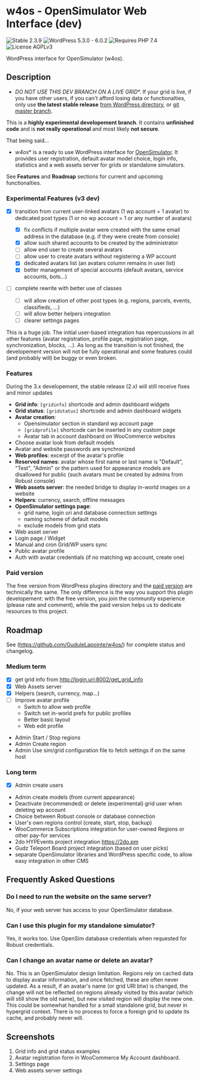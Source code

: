 # w4os - OpenSimulator Web Interface (dev)

![Stable 2.3.9](https://badgen.net/badge/Stable/2.3.9/yellow)
![WordPress 5.3.0 - 6.0.2](https://badgen.net/badge/WordPress/5.3.0%20-%206.0.2/blue)
![Requires PHP 7.4](https://badgen.net/badge/PHP/7.4/purple)
![License AGPLv3](https://badgen.net/badge/License/AGPLv3)

WordPress interface for OpenSimulator (w4os).

## Description

- *DO NOT USE THIS DEV BRANCH ON A LIVE GRID**. If your grid is live, if you have other users, if you can't afford losing data or functionalties, only use **the latest stable release** [from WordPress directory](https://wordpress.org/plugins/w4os-opensimulator-web-interface/), or [git master branch](https://github.com/GuduleLapointe/w4os/tree/master).

This is a **highly experimental developement branch**. It contains **unfinished code** and is **not really operational** and most likely **not secure**.

That being said...

- *w4os** is a ready to use WordPress interface for [OpenSimulator](http://opensimulator.org/). It provides user registration, default avatar model choice, login info, statistics and a web assets server for grids or standalone simulators.

See **Features** and **Roadmap** sections for current and upcoming functionalties.

### Experimental Features (v3 dev)

- [x] transition from current user-linked avatars (1 wp account = 1 avatar) to dedicated post types (1 or no wp account = 1 or any number of avatars)

  - [x] fix conflicts if multiple avatar were created with the same email address in the database (e.g. if they were create from console)
  - [x] allow such shared accounts to be created by the administrator
  - [ ] allow end user to create several avatars
  - [ ] allow user to create avatars without registering a WP account
  - [x] dedicated avatars list (an avatars column remains in user list)
  - [x] better management of special accounts (default avatars, service accounts, bots...)

- [ ] complete rewrite with better use of classes

  - [ ] will allow creation of other post types (e.g. regions, parcels, events, classifieds, ...)
  - [ ] will allow better helpers integration
  - [ ] clearer settings pages

This is a huge job. The initial user-based integration has repercussions in all other features (avatar registration, profile page, registration page, synchronization, blocks, ...). As long as the transition is not finished, the developement version will not be fully operational and some features could (and probably will) be buggy or even broken.

### Features

During the 3.x developement, the stable release (2.x) will still receive fixes and minor updates

- **Grid info**: `[gridinfo]` shortcode and admin dashboard widgets
- **Grid status**: `[gridstatus]` shortcode and admin dashboard widgets
- **Avatar creation**:
  - Opensimulator section in standard wp account page
  - `[gridprofile]` shortcode can be inserted in any custom page
  - Avatar tab in account dashboard on WooCommerce websites
- Choose avatar look from default models
- Avatar and website passwords are synchronized
- **Web profiles**: excerpt of the avatar's profile
- **Reserved names**: avatar whose first name or last name is "Default", "Test", "Admin" or the pattern used for appearance models are disallowed for public (such avatars must be created by admins from Robust console)
- **Web assets server**: the needed bridge to display in-world images on a website
- **Helpers**: currency, search, offline messages
- **OpenSimulator settings page**:
  - grid name, login uri and database connection settings
  - naming scheme of default models
  - exclude models from grid stats
- Web asset server
- Login page / Widget
- Manual and cron Grid/WP users sync
- Public avatar profile
- Auth with avatar credentials (if no matching wp account, create one)

### Paid version

The free version from WordPress plugins directory and the [paid version](https://magiiic.com/wordpress/plugins/w4os/) are technically the same. The only difference is the way you support this plugin developement: with the free version, you join the community experience (please rate and comment), while the paid version helps us to dedicate resources to this project.

## Roadmap

See (<https://github.com/GuduleLapointe/w4os/>) for complete status and changelog.

### Medium term

- [x] get grid info from <http://login.uri:8002/get_grid_info>
- [x] Web Assets server
- [x] Helpers (search, currency, map...)
- [ ] Improve avatar profile
  - Switch to allow web profile
  - Switch set in-world prefs for public profiles
  - Better basic layout
  - Web edit profile
- Admin Start / Stop regions
- Admin Create region
- Admin Use sim/grid configuration file to fetch settings if on the same host

### Long term

- [x] Admin create users
- Admin create models (from current appearance)
- Deactivate (recommended) or delete (experimental) grid user when deleting wp account
- Choice between Robust console or database connection
- User's own regions control (create, start, stop, backup)
- WooCommerce Subscriptions integration for user-owned Regions or other pay-for services
- 2do HYPEvents project integration <https://2do.pm>
- Gudz Teleport Board project integration (based on user picks)
- separate OpenSimulator libraries and WordPress specific code, to allow easy integration in other CMS

## Frequently Asked Questions

### Do I need to run the website on the same server?

No, if your web server has access to your OpenSimulator database.

### Can I use this plugin for my standalone simulator?

Yes, it works too. Use OpenSim database credentials when requested for Robust credentials.

### Can I change an avatar name or delete an avatar?

No. This is an OpenSimulator design limitation. Regions rely on cached data to display avatar information, and once fetched, these are often never updated. As a result, if an avatar's name (or grid URI btw) is changed, the change will not be reflected on regions already visited by this avatar (which will still show the old name), but new visited region will display the new one. This could be somewhat handled for a small standalone grid, but never in hypergrid context. There is no process to force a foreign grid to update its cache, and probably never will.

## Screenshots

1. Grid info and grid status examples
2. Avatar registration form in WooCommerce My Account dashboard.
3. Settings page
4. Web assets server settings

